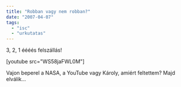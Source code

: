 ```yaml
---
title: "Robban vagy nem robban?"
date: "2007-04-07"
tags: 
  - "isc"
  - "urkutatas"
---
```


3, 2, 1 éééés felszállás!

[youtube src="WS58jaFWL0M"]

Vajon beperel a NASA, a YouTube vagy Károly, amiért feltettem? Majd elválik...
